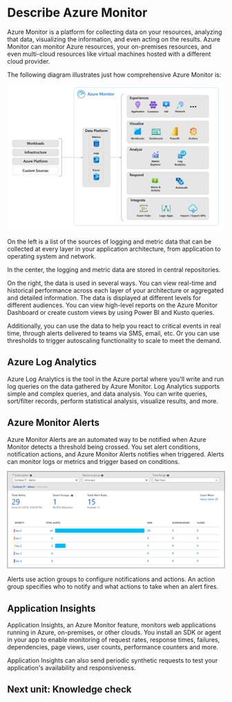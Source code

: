 # **Describe Azure Monitor**

Azure Monitor is a platform for collecting data on your resources, analyzing that data, visualizing the information, and even acting on the results. Azure Monitor can monitor Azure resources, your on-premises resources, and even multi-cloud resources like virtual machines hosted with a different cloud provider.

The following diagram illustrates just how comprehensive Azure Monitor is:

![alt text](./Images/image-1.png)

On the left is a list of the sources of logging and metric data that can be collected at every layer in your application architecture, from application to operating system and network.

In the center, the logging and metric data are stored in central repositories.

On the right, the data is used in several ways. You can view real-time and historical performance across each layer of your architecture or aggregated and detailed information. The data is displayed at different levels for different audiences. You can view high-level reports on the Azure Monitor Dashboard or create custom views by using Power BI and Kusto queries.

Additionally, you can use the data to help you react to critical events in real time, through alerts delivered to teams via SMS, email, etc. Or you can use thresholds to trigger autoscaling functionality to scale to meet the demand.

## **Azure Log Analytics**

Azure Log Analytics is the tool in the Azure portal where you'll write and run log queries on the data gathered by Azure Monitor. Log Analytics supports simple and complex queries, and data analysis. You can write queries, sort/filter records, perform statistical analysis, visualize results, and more.

## **Azure Monitor Alerts**

Azure Monitor Alerts are an automated way to be notified when Azure Monitor detects a threshold being crossed. You set alert conditions, notification actions, and Azure Monitor Alerts notifies when triggered. Alerts can monitor logs or metrics and trigger based on conditions.

![alt text](./Images/image-2.png)

Alerts use action groups to configure notifications and actions. An action group specifies who to notify and what actions to take when an alert fires.

## **Application Insights**

Application Insights, an Azure Monitor feature, monitors web applications running in Azure, on-premises, or other clouds. You install an SDK or agent in your app to enable monitoring of request rates, response times, failures, dependencies, page views, user counts, performance counters and more.

Application Insights can also send periodic synthetic requests to test your application's availability and responsiveness.

## **Next unit: Knowledge check**
